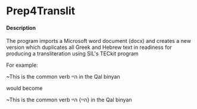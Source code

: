 # Prep4Translit
#### Description

The program imports a Microsoft word document (docx) and creates a new version which duplicates all Greek and Hebrew text in readiness for producing a transliteration using SIL's TECkit program

For example:

~This is the common verb היי in the Qal binyan
   
would become

~This is the common verb היי} היי} in the Qal binyan
   
